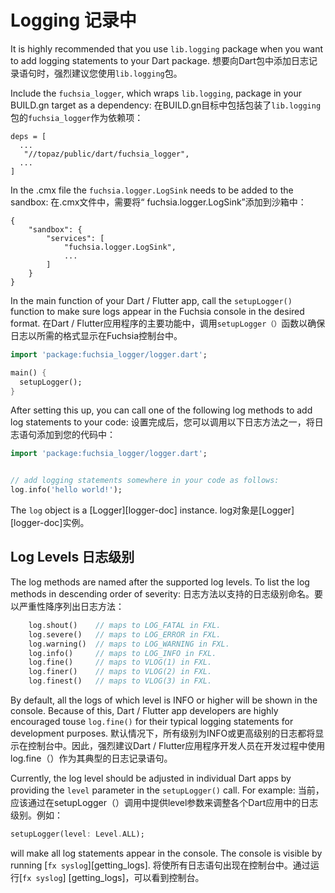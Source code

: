  
# Logging  记录中 

 

It is highly recommended that you use `lib.logging` package when you want to add logging statements to your Dart package. 想要向Dart包中添加日志记录语句时，强烈建议您使用`lib.logging`包。

Include the `fuchsia_logger`, which wraps `lib.logging`, package in your BUILD.gn target as a dependency: 在BUILD.gn目标中包括包装了`lib.logging`包的`fuchsia_logger`作为依赖项：

```
deps = [
  ...
   "//topaz/public/dart/fuchsia_logger",
  ...
]
```
 

In the .cmx file the `fuchsia.logger.LogSink` needs to be added to the sandbox:  在.cmx文件中，需要将“ fuchsia.logger.LogSink”添加到沙箱中：

```
{
    "sandbox": {
        "services": [
            "fuchsia.logger.LogSink",
            ...
        ]
    }
}
```
 

 

In the main function of your Dart / Flutter app, call the `setupLogger()` function to make sure logs appear in the Fuchsia console in the desired format. 在Dart / Flutter应用程序的主要功能中，调用`setupLogger（）`函数以确保日志以所需的格式显示在Fuchsia控制台中。

```dart
import 'package:fuchsia_logger/logger.dart';

main() {
  setupLogger();
}
```
 

After setting this up, you can call one of the following log methods to add log statements to your code: 设置完成后，您可以调用以下日志方法之一，将日志语句添加到您的代码中：

```dart
import 'package:fuchsia_logger/logger.dart';


// add logging statements somewhere in your code as follows:
log.info('hello world!');
```
 

The `log` object is a [Logger][logger-doc] instance.  log对象是[Logger] [logger-doc]实例。

 

 
## Log Levels  日志级别 

The log methods are named after the supported log levels. To list the log methods in descending order of severity: 日志方法以支持的日志级别命名。要以严重性降序列出日志方法：

```dart
    log.shout()    // maps to LOG_FATAL in FXL.
    log.severe()   // maps to LOG_ERROR in FXL.
    log.warning()  // maps to LOG_WARNING in FXL.
    log.info()     // maps to LOG_INFO in FXL.
    log.fine()     // maps to VLOG(1) in FXL.
    log.finer()    // maps to VLOG(2) in FXL.
    log.finest()   // maps to VLOG(3) in FXL.
```
 

By default, all the logs of which level is INFO or higher will be shown in the console. Because of this, Dart / Flutter app developers are highly encouraged touse `log.fine()` for their typical logging statements for development purposes. 默认情况下，所有级别为INFO或更高级别的日志都将显示在控制台中。因此，强烈建议Dart / Flutter应用程序开发人员在开发过程中使用log.fine（）作为其典型的日志记录语句。

Currently, the log level should be adjusted in individual Dart apps by providing the `level` parameter in the `setupLogger()` call. For example: 当前，应该通过在setupLogger（）调用中提供level参数来调整各个Dart应用中的日志级别。例如：

```dart
setupLogger(level: Level.ALL);
```
 

will make all log statements appear in the console.  The console is visible by running [`fx syslog`][getting_logs]. 将使所有日志语句出现在控制台中。通过运行[`fx syslog`] [getting_logs]，可以看到控制台。

 

